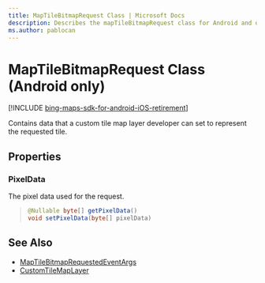 ```yaml
---
title: MapTileBitmapRequest Class | Microsoft Docs
description: Describes the mapTileBitmapRequest class for Android and outlines the PixelData property and provides additional references.
ms.author: pablocan
---
```


# MapTileBitmapRequest Class (Android only)

[!INCLUDE [bing-maps-sdk-for-android-iOS-retirement](../../../includes/bing-maps-sdk-for-android-iOS-retirement.md)]

Contains data that a custom tile map layer developer can set to represent the requested tile.

## Properties

### PixelData

The pixel data used for the request.

>```java
> @Nullable byte[] getPixelData()
> void setPixelData(byte[] pixelData)
>```

## See Also

* [MapTileBitmapRequestedEventArgs](MapTileBitmapRequestedEventArgs-class.md)
* [CustomTileMapLayer](../CustomTileMapLayer-class.md)
